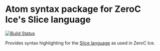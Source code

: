# Atom syntax package for ZeroC Ice's Slice language

[![Build Status](https://travis-ci.org/AndiDog/atom-slice.svg?branch=master)](https://travis-ci.org/AndiDog/atom-slice)

Provides syntax highlighting for the [Slice language](https://doc.zeroc.com/display/Ice36/The+Slice+Language) as used in ZeroC Ice.
